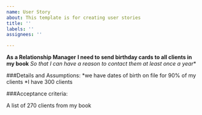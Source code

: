 ```yaml
---
name: User Story
about: This template is for creating user stories
title: ''
labels: ''
assignees: ''

---
```


**As a Relationship Manager**
**I need to send birthday cards to all clients in my book**
*So that I can have a reason to contact them at least once a year**

###Details and Assumptions:
*we have dates of birth on file for 90% of my clients 
*I have 300 clients

###Acceptance criteria:

A list of 270 clients from my book
